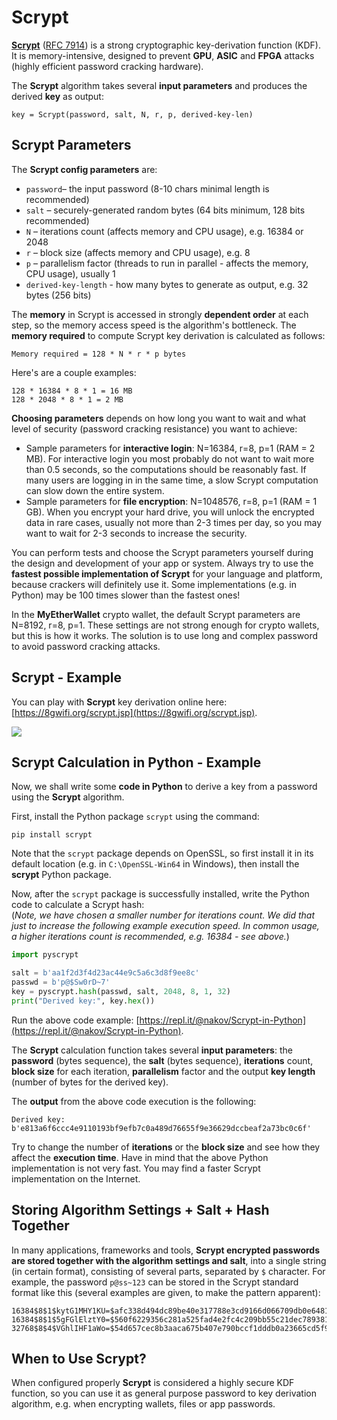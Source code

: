 # Scrypt

[**Scrypt**](https://en.wikipedia.org/wiki/Scrypt) \([RFC 7914](https://tools.ietf.org/html/rfc7914.html)\) is a strong cryptographic key-derivation function \(KDF\). It is memory-intensive, designed to prevent **GPU**, **ASIC** and **FPGA** attacks \(highly efficient password cracking hardware\).

The **Scrypt** algorithm takes several **input parameters** and produces the derived **key** as output:

```text
key = Scrypt(password, salt, N, r, p, derived-key-len)
```

## Scrypt Parameters

The **Scrypt config parameters** are:

* `password`– the input password \(8-10 chars minimal length is recommended\)
* `salt` – securely-generated random bytes \(64 bits minimum, 128 bits recommended\)
* `N` – iterations count \(affects memory and CPU usage\), e.g. 16384 or 2048
* `r` – block size \(affects memory and CPU usage\), e.g. 8
* `p` – parallelism factor \(threads to run in parallel - affects the memory, CPU usage\), usually 1
* `derived-key-length` - how many bytes to generate as output, e.g. 32 bytes \(256 bits\)

The **memory** in Scrypt is accessed in strongly **dependent order** at each step, so the memory access speed is the algorithm's bottleneck. The **memory required** to compute Scrypt key derivation is calculated as follows:

```text
Memory required = 128 * N * r * p bytes
```

Here's are a couple examples:

```text
128 * 16384 * 8 * 1 = 16 MB  
128 * 2048 * 8 * 1 = 2 MB
```

**Choosing parameters** depends on how long you want to wait and what level of security \(password cracking resistance\) you want to achieve:

* Sample parameters for **interactive login**: N=16384, r=8, p=1 \(RAM = 2 MB\). For interactive login you most probably do not want to wait more than 0.5 seconds, so the computations should be reasonably fast. If many users are logging in in the same time, a slow Scrypt computation can slow down the entire system.
* Sample parameters for **file encryption**: N=1048576, r=8, p=1 \(RAM = 1 GB\). When you encrypt your hard drive, you will unlock the encrypted data in rare cases, usually not more than 2-3 times per day, so you may want to wait for 2-3 seconds to increase the security.

You can perform tests and choose the Scrypt parameters yourself during the design and development of your app or system. Always try to use the **fastest possible implementation of Scrypt** for your language and platform, because crackers will definitely use it. Some implementations \(e.g. in Python\) may be 100 times slower than the fastest ones!

In the **MyEtherWallet** crypto wallet, the default Scrypt parameters are N=8192, r=8, p=1. These settings are not strong enough for crypto wallets, but this is how it works. The solution is to use long and complex password to avoid password cracking attacks.

## Scrypt - Example

You can play with **Scrypt** key derivation online here: [https://8gwifi.org/scrypt.jsp](https://8gwifi.org/scrypt.jsp).

![](../.gitbook/assets/scrypt-key-derivation.png)

## Scrypt Calculation in Python - Example

Now, we shall write some **code in Python** to derive a key from a password using the **Scrypt** algorithm.

First, install the Python package `scrypt` using the command:

```text
pip install scrypt
```

Note that the `scrypt` package depends on OpenSSL, so first install it in its default location \(e.g. in `C:\OpenSSL-Win64` in Windows\), then install the **scrypt** Python package.

Now, after the `scrypt` package is successfully installed, write the Python code to calculate a Scrypt hash:  
\(_Note, we have chosen a smaller number for iterations count. We did that just to increase the following example execution speed. In common usage, a higher iterations count is recommended, e.g. 16384 - see above._\)

```python
import pyscrypt

salt = b'aa1f2d3f4d23ac44e9c5a6c3d8f9ee8c'
passwd = b'p@$Sw0rD~7'
key = pyscrypt.hash(passwd, salt, 2048, 8, 1, 32)
print("Derived key:", key.hex())
```

Run the above code example: [https://repl.it/@nakov/Scrypt-in-Python](https://repl.it/@nakov/Scrypt-in-Python).

The **Scrypt** calculation function takes several **input parameters**: the **password** \(bytes sequence\), the **salt** \(bytes sequence\), **iterations** count, **block size** for each iteration, **parallelism** factor and the output **key length** \(number of bytes for the derived key\).

The **output** from the above code execution is the following:

```text
Derived key: b'e813a6f6ccc4e9110193bf9efb7c0a489d76655f9e36629dccbeaf2a73bc0c6f'
```

Try to change the number of **iterations** or the **block size** and see how they affect the **execution time**. Have in mind that the above Python implementation is not very fast. You may find a faster Scrypt implementation on the Internet.

## Storing Algorithm Settings + Salt + Hash Together

In many applications, frameworks and tools, **Scrypt encrypted passwords are stored together with the algorithm settings and salt**, into a single string \(in certain format\), consisting of several parts, separated by `$` character. For example, the password `p@ss~123` can be stored in the Scrypt standard format like this \(several examples are given, to make the pattern apparent\):

```text
16384$8$1$kytG1MHY1KU=$afc338d494dc89be40e317788e3cd9166d066709db0e6481f0801bd918710f46
16384$8$1$5gFGlElztY0=$560f6229356c281a525fad4e2fc4c209bb55c21dec789381335a32bb84888a5a
32768$8$4$VGhlIHF1aWo=$54d657cec8b3aaca675b407e790bccf1dddb0a23665cd5f994820a736d4b58ba
```

## When to Use Scrypt?

When configured properly **Scrypt** is considered a highly secure KDF function, so you can use it as general purpose password to key derivation algorithm, e.g. when encrypting wallets, files or app passwords.

